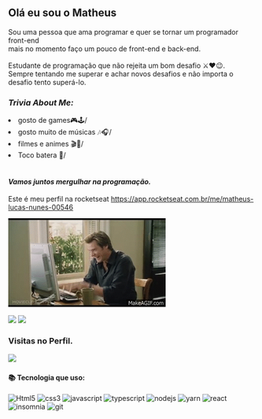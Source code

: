 ## Olá eu sou o Matheus 

Sou uma pessoa que ama programar e quer se tornar um programador front-end <br/>
mais no momento faço um pouco de front-end e back-end.<br/>
<br/>
Estudante de programação que não rejeita um bom desafio ⚔❤😉.<br/>
Sempre tentando me superar e achar novos desafios e não importa o desafio 
tento superá-lo.


### *Trivia About Me:*

<li>gosto de games🎮🕹/ </li>

<li> gosto muito de músicas 🎶🎧/ </li>

<li>filmes e animes 🎬🎥/ </li>

<li>Toco batera 🥢/ </li>

 <br/>
 
 #### *Vamos juntos mergulhar na programação.*
Este é meu perfil na rocketseat https://app.rocketseat.com.br/me/matheus-lucas-nunes-00546

  ![helloo](https://github.com/Lukeofwar/Lukeofwar/blob/main/580429e3ffd3264c1aed7a5a96785bf14ab7ad1e.gif)

<div>
<img height="180em" src=https://github-readme-stats.vercel.app/api?username=Lukeofwar&show_icons=true&theme=radical https://github.com/Lukeofwar/github-readme-stats/> 
<img height="180em" src=https://github-readme-stats.vercel.app/api/top-langs/?username=Lukeofwar&layout=compact&theme=radical https://github.com/Lukeofwar/github-readme-stats/> 
</div> 
 
 
 ### Visitas no Perfil.
 <img alingn="center" src="https://profile-counter.glitch.me/Lukeofwar/count.svg" />
 
 

 #### 📚 Tecnologia que uso:
![Html5](https://img.shields.io/badge/HTML5-E34F26?style=for-the-badge&logo=html5&logoColor=white)
![css3](https://img.shields.io/badge/CSS3-1572B6?style=for-the-badge&logo=css3&logoColor=white)
![javascript](https://img.shields.io/badge/JavaScript-F7DF1E?style=for-the-badge&logo=javascript&logoColor=black)
![typescript](https://img.shields.io/badge/TypeScript-007acc?style=for-the-badge&logo=typescript&logoColor=white)
![nodejs](https://img.shields.io/badge/Node.js-339933?style=for-the-badge&logo=nodedotjs&logoColor=white)
![yarn](https://img.shields.io/badge/Yarn-2C8EBB?style=for-the-badge&logo=yarn&logoColor=white)
![react](https://img.shields.io/badge/React-20232A?style=for-the-badge&logo=react&logoColor=61DAFB)
![insomnia](https://img.shields.io/badge/insomnia-5849be?style=for-the-badge&logo=insomnia&logoColor=white)
![git](https://img.shields.io/badge/git-f05032?style=for-the-badge&logo=git&logoColor=white)










